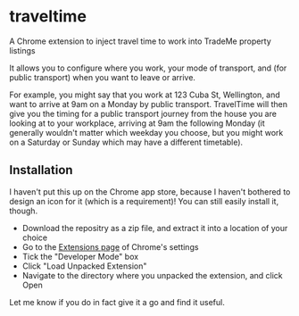 traveltime
==========

A Chrome extension to inject travel time to work into TradeMe property listings

It allows you to configure where you work, your mode of transport, and (for public transport) when you want to leave 
or arrive.

For example, you might say that you work at 123 Cuba St, Wellington, and want to arrive at 9am on a Monday by public
transport. TravelTime will then give you the timing for a public transport journey from the house you are looking at
to your workplace, arriving at 9am the following Monday (it generally wouldn't matter which weekday you choose, but
you might work on a Saturday or Sunday which may have a different timetable).

## Installation

I haven't put this up on the Chrome app store, because I haven't bothered to design an icon for it (which is a requirement)! You can still easily install it, though. 

* Download the repositry as a zip file, and extract it into a location of your choice
* Go to the [Extensions page](chrome://extensions/) of Chrome's settings
* Tick the "Developer Mode" box
* Click "Load Unpacked Extension"
* Navigate to the directory where you unpacked the extension, and click Open
 
Let me know if you do in fact give it a go and find it useful.
